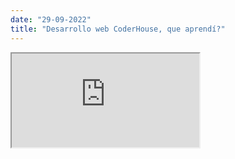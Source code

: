 ```yaml
---
date: "29-09-2022"
title: "Desarrollo web CoderHouse, que aprendí?"
---
```

<iframe src="https://www.youtube.com/embed/Qo_v-8-I0Qo" allowfullscreen></iframe>
